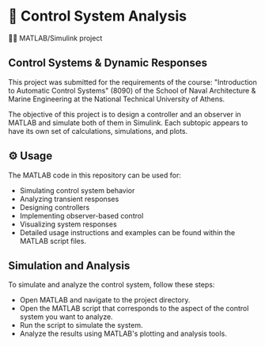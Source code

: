 # 🦾 Control System Analysis

👨‍💻 MATLAB/Simulink project

## Control Systems & Dynamic Responses

This project was submitted for the requirements of the course: "Introduction to Automatic Control Systems" (8090) of the School of Naval Architecture & Marine Engineering at the National Technical University of Athens.

The objective of this project is to design a controller and an observer in MATLAB and simulate both of them in Simulink.
Each subtopic appears to have its own set of calculations, simulations, and plots.

## ⚙️ Usage

The MATLAB code in this repository can be used for:
- Simulating control system behavior
- Analyzing transient responses
- Designing controllers
- Implementing observer-based control
- Visualizing system responses
- Detailed usage instructions and examples can be found within the MATLAB script files.

## Simulation and Analysis

To simulate and analyze the control system, follow these steps:

- Open MATLAB and navigate to the project directory.
- Open the MATLAB script that corresponds to the aspect of the control system you want to analyze.
- Run the script to simulate the system.
- Analyze the results using MATLAB's plotting and analysis tools.

